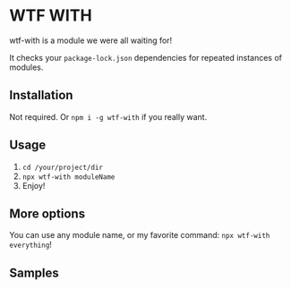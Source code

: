 # WTF WITH

wtf-with is a module we were all waiting for!

It checks your `package-lock.json` dependencies for repeated instances
of modules.

## Installation

Not required. Or `npm i -g wtf-with` if you really want.

## Usage

1. `cd /your/project/dir`
2. `npx wtf-with moduleName`
3. Enjoy!

## More options

You can use any module name, or my favorite command:
`npx wtf-with everything`!

## Samples
